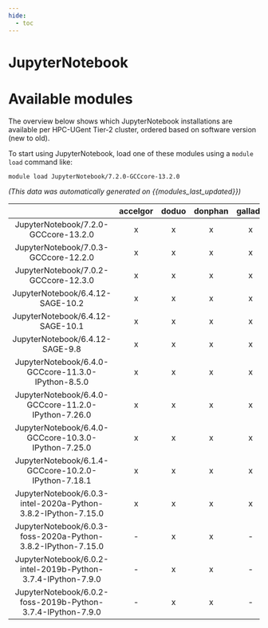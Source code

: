 ```yaml
---
hide:
  - toc
---
```


JupyterNotebook
===============

# Available modules


The overview below shows which JupyterNotebook installations are available per HPC-UGent Tier-2 cluster, ordered based on software version (new to old).

To start using JupyterNotebook, load one of these modules using a `module load` command like:

```shell
module load JupyterNotebook/7.2.0-GCCcore-13.2.0
```

*(This data was automatically generated on {{modules_last_updated}})*  

| |accelgor|doduo|donphan|gallade|joltik|shinx|skitty|
| :---: | :---: | :---: | :---: | :---: | :---: | :---: | :---: |
|JupyterNotebook/7.2.0-GCCcore-13.2.0|x|x|x|x|x|x|x|
|JupyterNotebook/7.0.3-GCCcore-12.2.0|x|x|x|x|x|x|x|
|JupyterNotebook/7.0.2-GCCcore-12.3.0|x|x|x|x|x|x|x|
|JupyterNotebook/6.4.12-SAGE-10.2|x|x|x|x|x|-|x|
|JupyterNotebook/6.4.12-SAGE-10.1|x|x|x|x|x|-|x|
|JupyterNotebook/6.4.12-SAGE-9.8|x|x|x|x|x|-|x|
|JupyterNotebook/6.4.0-GCCcore-11.3.0-IPython-8.5.0|x|x|x|x|x|-|x|
|JupyterNotebook/6.4.0-GCCcore-11.2.0-IPython-7.26.0|x|x|x|x|x|-|x|
|JupyterNotebook/6.4.0-GCCcore-10.3.0-IPython-7.25.0|x|x|x|x|x|-|x|
|JupyterNotebook/6.1.4-GCCcore-10.2.0-IPython-7.18.1|x|x|x|x|x|-|x|
|JupyterNotebook/6.0.3-intel-2020a-Python-3.8.2-IPython-7.15.0|x|x|x|x|x|-|x|
|JupyterNotebook/6.0.3-foss-2020a-Python-3.8.2-IPython-7.15.0|-|x|x|-|x|-|x|
|JupyterNotebook/6.0.2-intel-2019b-Python-3.7.4-IPython-7.9.0|-|x|x|-|x|-|x|
|JupyterNotebook/6.0.2-foss-2019b-Python-3.7.4-IPython-7.9.0|-|x|x|-|x|-|x|
